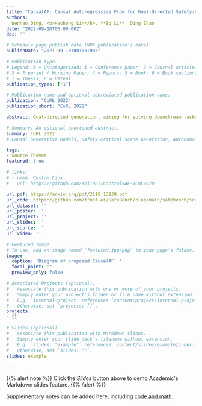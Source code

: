 ```yaml
---
title: "CausalAF: Causal Autoregressive Flow for Goal-Directed Safety-Critical Scenes Generation"
authors:
  Wenhao Ding, <b>Haohong Lin</b>, **Bo Li**, Ding Zhao
date: "2022-09-10T00:00:00Z"
doi: ""

# Schedule page publish date (NOT publication's date).
publishDate: "2021-09-10T00:00:00Z"

# Publication type.
# Legend: 0 = Uncategorized; 1 = Conference paper; 2 = Journal article;
# 3 = Preprint / Working Paper; 4 = Report; 5 = Book; 6 = Book section;
# 7 = Thesis; 8 = Patent
publication_types: ["1"]

# Publication name and optional abbreviated publication name.
publication: "CoRL 2022"
publication_short: "CoRL 2022"

abstract: Goal-directed generation, aiming for solving downstream tasks by generating diverse data, has a potentially wide range of applications in the real world. Previous works tend to formulate goal-directed generation as a purely data-driven problem, which directly searches or approximates the distribution of samples satisfying the goal. However, the generation ability of preexisting work is heavily restricted by inefficient sampling, especially for sparse goals that rarely show up in off-the-shelf datasets. For instance, generating safety-critical traffic scenes with the goal of increasing the risk of collision is critical to evaluate autonomous vehicles, but the rareness of such scenes is the biggest resistance. In this paper, we integrate causality as a prior into the safety-critical scene generation process and propose a flow-based generative framework - Causal Autoregressive Flow (CausalAF). CausalAF encourages the generative model to uncover and follow the causal relationship among generated objects via novel causal masking operations instead of searching the sample only from observational data. By learning the cause-and-effect mechanism of how the generated scene achieves the goal rather than just learning correlations from data, CausalAF significantly improves the learning efficiency. Extensive experiments on three heterogeneous traffic scenes illustrate that CausalAF requires much fewer optimization resources to effectively generate goal-directed scenes for safety evaluation tasks.

# Summary. An optional shortened abstract.
summary: CoRL 2022
# Causal Generative Models, Safety-critical Scene Generation, Autonomous driving

tags:
- Source Themes
featured: true

# links:
# - name: Custom Link
#   url: https://github.com/shj1987/ControlVAE-ICML2020

url_pdf: https://arxiv.org/pdf/2110.13939.pdf
url_code: https://github.com/trust-ai/SafeBench/blob/main/safebench/scenario/scenario_policy/normalizing_flow_policy.py
url_dataset: ''
url_poster: ''
url_project: ''
url_slides: ''
url_source: ''
url_video: ''

# Featured image
# To use, add an image named `featured.jpg/png` to your page's folder. 
image:
  caption: 'Diagram of proposed CausalAF. '
  focal_point: ""
  preview_only: false

# Associated Projects (optional).
#   Associate this publication with one or more of your projects.
#   Simply enter your project's folder or file name without extension.
#   E.g. `internal-project` references `content/project/internal-project/index.md`.
#   Otherwise, set `projects: []`.
projects:
- []

# Slides (optional).
#   Associate this publication with Markdown slides.
#   Simply enter your slide deck's filename without extension.
#   E.g. `slides: "example"` references `content/slides/example/index.md`.
#   Otherwise, set `slides: ""`.
slides: example

---
```


{{% alert note %}}
Click the *Slides* button above to demo Academic's Markdown slides feature.
{{% /alert %}}

Supplementary notes can be added here, including [code and math](https://sourcethemes.com/academic/docs/writing-markdown-latex/).
